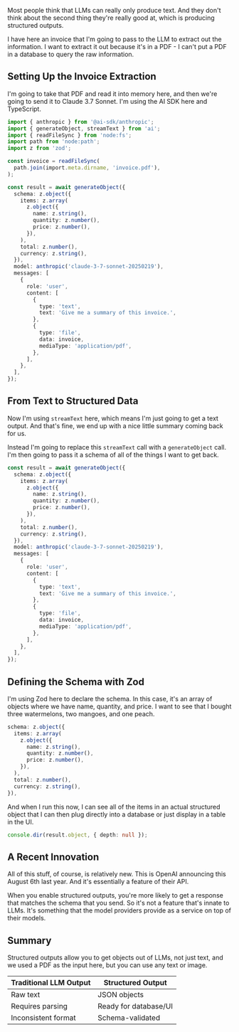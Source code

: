 Most people think that LLMs can really only produce text. And they don't think about the second thing they're really good at, which is producing structured outputs.

I have here an invoice that I'm going to pass to the LLM to extract out the information. I want to extract it out because it's in a PDF - I can't put a PDF in a database to query the raw information.

## Setting Up the Invoice Extraction

I'm going to take that PDF and read it into memory here, and then we're going to send it to Claude 3.7 Sonnet. I'm using the AI SDK here and TypeScript.

```ts
import { anthropic } from '@ai-sdk/anthropic';
import { generateObject, streamText } from 'ai';
import { readFileSync } from 'node:fs';
import path from 'node:path';
import z from 'zod';

const invoice = readFileSync(
  path.join(import.meta.dirname, 'invoice.pdf'),
);

const result = await generateObject({
  schema: z.object({
    items: z.array(
      z.object({
        name: z.string(),
        quantity: z.number(),
        price: z.number(),
      }),
    ),
    total: z.number(),
    currency: z.string(),
  }),
  model: anthropic('claude-3-7-sonnet-20250219'),
  messages: [
    {
      role: 'user',
      content: [
        {
          type: 'text',
          text: 'Give me a summary of this invoice.',
        },
        {
          type: 'file',
          data: invoice,
          mediaType: 'application/pdf',
        },
      ],
    },
  ],
});
```

## From Text to Structured Data

Now I'm using `streamText` here, which means I'm just going to get a text output. And that's fine, we end up with a nice little summary coming back for us.

Instead I'm going to replace this `streamText` call with a `generateObject` call. I'm then going to pass it a schema of all of the things I want to get back.

```ts
const result = await generateObject({
  schema: z.object({
    items: z.array(
      z.object({
        name: z.string(),
        quantity: z.number(),
        price: z.number(),
      }),
    ),
    total: z.number(),
    currency: z.string(),
  }),
  model: anthropic('claude-3-7-sonnet-20250219'),
  messages: [
    {
      role: 'user',
      content: [
        {
          type: 'text',
          text: 'Give me a summary of this invoice.',
        },
        {
          type: 'file',
          data: invoice,
          mediaType: 'application/pdf',
        },
      ],
    },
  ],
});
```

## Defining the Schema with Zod

I'm using Zod here to declare the schema. In this case, it's an array of objects where we have name, quantity, and price. I want to see that I bought three watermelons, two mangoes, and one peach.

```ts
schema: z.object({
  items: z.array(
    z.object({
      name: z.string(),
      quantity: z.number(),
      price: z.number(),
    }),
  ),
  total: z.number(),
  currency: z.string(),
}),
```

And when I run this now, I can see all of the items in an actual structured object that I can then plug directly into a database or just display in a table in the UI.

```ts
console.dir(result.object, { depth: null });
```

## A Recent Innovation

All of this stuff, of course, is relatively new. This is OpenAI announcing this August 6th last year. And it's essentially a feature of their API.

When you enable structured outputs, you're more likely to get a response that matches the schema that you send. So it's not a feature that's innate to LLMs. It's something that the model providers provide as a service on top of their models.

## Summary

Structured outputs allow you to get objects out of LLMs, not just text, and we used a PDF as the input here, but you can use any text or image.

| Traditional LLM Output | Structured Output     |
| ---------------------- | --------------------- |
| Raw text               | JSON objects          |
| Requires parsing       | Ready for database/UI |
| Inconsistent format    | Schema-validated      |
